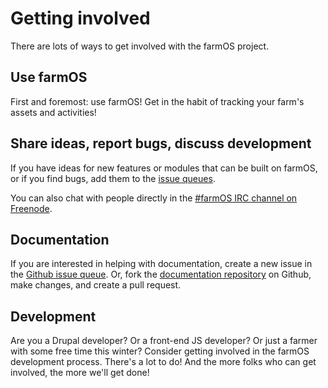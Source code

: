 # Getting involved

There are lots of ways to get involved with the farmOS project.

## Use farmOS

First and foremost: use farmOS! Get in the habit of tracking your farm's assets
and activities!

## Share ideas, report bugs, discuss development

If you have ideas for new features or modules that can be built on farmOS, or
if you find bugs, add them to the [issue queues].

You can also chat with people directly in the [#farmOS IRC channel on Freenode].

## Documentation

If you are interested in helping with documentation, create a new issue in the
[Github issue queue]. Or, fork the [documentation repository] on Github, make
changes, and create a pull request.

## Development

Are you a Drupal developer? Or a front-end JS developer? Or just a farmer with
some free time this winter? Consider getting involved in the farmOS development
process. There's a lot to do! And the more folks who can get involved, the more
we'll get done!

[issue queues]: /development/issue-queues
[#farmOS IRC channel on Freenode]: http://webchat.freenode.net/?channels=#farmOS
[http://docs.farmos.org]: http://docs.farmos.org
[Github issue queue]: https://github.com/farmOS/documentation/issues
[documentation repository]: https://github.com/farmOS/documentation

